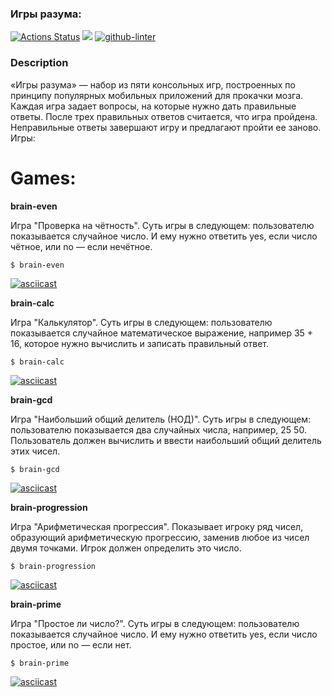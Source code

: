 ### Игры разума:
[![Actions Status](https://github.com/Naamphi/frontend-project-lvl1/workflows/hexlet-check/badge.svg)](https://github.com/Naamphi/frontend-project-lvl1/actions)
<a href="https://codeclimate.com/github/Naamphi/frontend-project-lvl1/maintainability"><img src="https://api.codeclimate.com/v1/badges/218d3b37f72822595d65/maintainability" /></a>
[![github-linter](https://github.com/Naamphi/frontend-project-lvl1/actions/workflows/linter.yml/badge.svg)](https://github.com/Naamphi/frontend-project-lvl1/actions)
### Description
«Игры разума» — набор из пяти консольных игр, построенных по принципу популярных мобильных приложений для прокачки мозга. Каждая игра задает вопросы, на которые нужно дать правильные ответы. После трех правильных ответов считается, что игра пройдена. Неправильные ответы завершают игру и предлагают пройти ее заново. Игры:

# Games: 

**brain-even**

Игра "Проверка на чётность". Суть игры в следующем: пользователю показывается случайное число. И ему нужно ответить yes, если число чётное, или no — если нечётное.
```
$ brain-even
```
[![asciicast](https://asciinema.org/a/Ivs8NlBajvmnlcnUCUkhnU8Db.svg)](https://asciinema.org/a/Ivs8NlBajvmnlcnUCUkhnU8Db)

**brain-calc**

Игра "Калькулятор". Суть игры в следующем: пользователю показывается случайное математическое выражение, например 35 + 16, которое нужно вычислить и записать правильный ответ.
```
$ brain-calc
```
[![asciicast](https://asciinema.org/a/hRm2OO9mXCQpV4qSZZojfUeMW.svg)](https://asciinema.org/a/hRm2OO9mXCQpV4qSZZojfUeMW)

**brain-gcd**

Игра "Наибольший общий делитель (НОД)". Суть игры в следующем: пользователю показывается два случайных числа, например, 25 50. Пользователь должен вычислить и ввести наибольший общий делитель этих чисел.
```
$ brain-gcd
```
[![asciicast](https://asciinema.org/a/EO2wcV9dOmftQ6DJ2dNnPl52V.svg)](https://asciinema.org/a/EO2wcV9dOmftQ6DJ2dNnPl52V)

**brain-progression**

Игра "Арифметическая прогрессия". Показывает игроку ряд чисел, образующий арифметическую прогрессию, заменив любое из чисел двумя точками. Игрок должен определить это число.
```
$ brain-progression
```
[![asciicast](https://asciinema.org/a/0iMhTblaWrkq0tS6uHfEUO9rW.svg)](https://asciinema.org/a/0iMhTblaWrkq0tS6uHfEUO9rW)

**brain-prime**

Игра "Простое ли число?". Суть игры в следующем: пользователю показывается случайное число. И ему нужно ответить yes, если число простое, или no — если нет.
```
$ brain-prime
```
[![asciicast](https://asciinema.org/a/DBoCYRaPyeWTaW5CDjhEVgRmf.svg)](https://asciinema.org/a/DBoCYRaPyeWTaW5CDjhEVgRmf)

